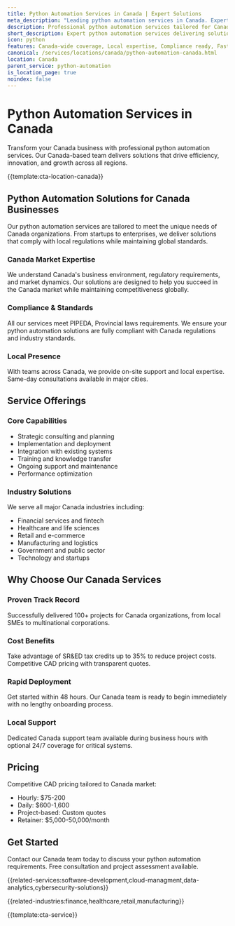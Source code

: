 ```yaml
---
title: Python Automation Services in Canada | Expert Solutions
meta_description: "Leading python automation services in Canada. Expert teams, proven results, SR&ED tax credits up to 35%. Get started today."
description: Professional python automation services tailored for Canada businesses
short_description: Expert python automation services delivering solutions across Canada.
icon: python
features: Canada-wide coverage, Local expertise, Compliance ready, Fast deployment, Cost-effective, Proven results
canonical: /services/locations/canada/python-automation-canada.html
location: Canada
parent_service: python-automation
is_location_page: true
noindex: false
---
```


# Python Automation Services in Canada

Transform your Canada business with professional python automation services. Our Canada-based team delivers solutions that drive efficiency, innovation, and growth across all regions.

{{template:cta-location-canada}}

## Python Automation Solutions for Canada Businesses

Our python automation services are tailored to meet the unique needs of Canada organizations. From startups to enterprises, we deliver solutions that comply with local regulations while maintaining global standards.

### Canada Market Expertise

We understand Canada's business environment, regulatory requirements, and market dynamics. Our solutions are designed to help you succeed in the Canada market while maintaining competitiveness globally.

### Compliance & Standards

All our services meet PIPEDA, Provincial laws requirements. We ensure your python automation solutions are fully compliant with Canada regulations and industry standards.

### Local Presence

With teams across Canada, we provide on-site support and local expertise. Same-day consultations available in major cities.

## Service Offerings

### Core Capabilities
- Strategic consulting and planning
- Implementation and deployment
- Integration with existing systems
- Training and knowledge transfer
- Ongoing support and maintenance
- Performance optimization

### Industry Solutions
We serve all major Canada industries including:
- Financial services and fintech
- Healthcare and life sciences
- Retail and e-commerce
- Manufacturing and logistics
- Government and public sector
- Technology and startups

## Why Choose Our Canada Services

### Proven Track Record
Successfully delivered 100+ projects for Canada organizations, from local SMEs to multinational corporations.

### Cost Benefits
Take advantage of SR&ED tax credits up to 35% to reduce project costs. Competitive CAD pricing with transparent quotes.

### Rapid Deployment
Get started within 48 hours. Our Canada team is ready to begin immediately with no lengthy onboarding process.

### Local Support
Dedicated Canada support team available during business hours with optional 24/7 coverage for critical systems.

## Pricing

Competitive CAD pricing tailored to Canada market:
- Hourly: $75-200
- Daily: $600-1,600
- Project-based: Custom quotes
- Retainer: $5,000-50,000/month

## Get Started

Contact our Canada team today to discuss your python automation requirements. Free consultation and project assessment available.

{{related-services:software-development,cloud-managment,data-analytics,cybersecurity-solutions}}

{{related-industries:finance,healthcare,retail,manufacturing}}

{{template:cta-service}}
